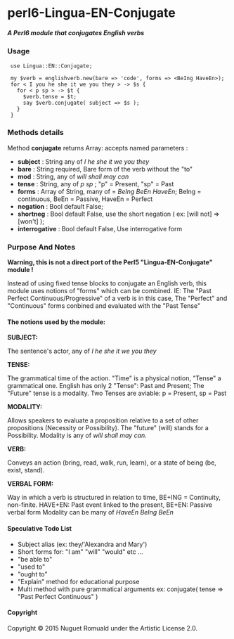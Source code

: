 # perl6-Lingua-EN-Conjugate

##### A Perl6 module that conjugates English verbs

### Usage

     use Lingua::EN::Conjugate;

     my $verb = englishverb.new(bare => 'code', forms => <BeIng HaveEn>);
     for < I you he she it we you they > -> $s {
       for < p sp > -> $t {
         $verb.tense = $t;
         say $verb.conjugate( subject => $s );
       }
     }

### Methods details

Method **conjugate** returns Array: accepts named parameters :
- **subject**       : String any of *I he she it we you they*
- **bare**          : String required, Bare form of the verb without the "to"
- **mod**           : String, any of *will shall may can*
- **tense**         : String, any of *p sp* ; "p" = Present, "sp" = Past 
- **forms**         : Array of String, many of = *BeIng BeEn HaveEn*;   BeIng = continuous,  BeEn = Passive, HaveEn = Perfect
- **negation**      : Bool default False;
- **shortneg**      : Bool default False, use the short negation ( ex: [will not] => [won't] );
- **interrogative** : Bool default False, Use interrogative form



### Purpose And Notes

 **Warning, this is not a direct port of the Perl5 "Lingua-EN-Conjugate" module !**

 Instead of using fixed tense blocks to conjugate an English verb, this module uses notions of "forms" which can be combined.
 IE: The "Past Perfect Continuous/Progressive" of a verb is in this case, The "Perfect" and "Continuous" forms conbined and evaluated with the "Past Tense"

#### The notions used by the module:
 
 **SUBJECT:**
 
 The sentence's actor, any of *I he she it we you they*
 
 
 
 **TENSE:**
 
 The grammatical time of the action. "Time" is a physical notion, "Tense" a grammatical one. English has only 2 "Tense": Past and Present; The "Future" tense is a modality.
 Two Tenses are aviable: p = Present, sp = Past
 
 
 
 **MODALITY:**
 
 Allows speakers to evaluate a proposition relative to a set of other propositions (Necessity or Possibility). The "future" (will) stands for a Possibility.
 Modality is any of *will shall may can*.
 
 
 
 **VERB:**
 
 Conveys an action (bring, read, walk, run, learn), or a state of being (be, exist, stand).
 
 
 
 **VERBAL FORM:**
 
 Way in which a verb is structured in relation to time, BE+ING = Continuity, non-finite. HAVE+EN: Past event linked to the present, BE+EN: Passive verbal form
 Modality can be many of *HaveEn BeIng BeEn*



#### Speculative Todo List

- Subject alias (ex: they/'Alexandra and Mary') 
- Short forms for: "I am" "will" "would" etc ...
- "be able to"
- "used to"
- "ought to"
- "Explain" method for educational purpose
- Multi method with pure grammatical arguments ex: conjugate( tense => "Past Perfect Continuous" )

#### Copyright

Copyright © 2015 Nuguet Romuald under the Artistic License 2.0.

